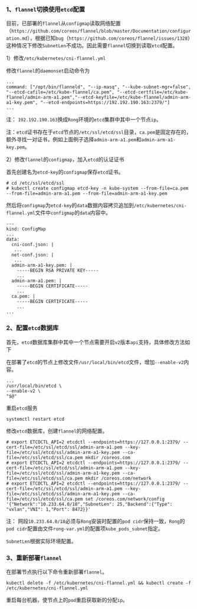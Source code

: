 ### 1、`flannel`切换使用`etcd`配置

目前，已部署的`flannel`从`configmap`读取网络配置（`https://github.com/coreos/flannel/blob/master/Documentation/configuration.md`），根据已知`bug`（`https://github.com/coreos/flannel/issues/1328`）这种情况下修改`SubnetLen`不成功。因此需要`flannel`切换到读取`etcd`配置。

1）修改`/etc/kubernetes/cni-flannel.yml`

修改`flannel`的`daemonset`启动命令为

```
...
command: ["/opt/bin/flanneld", "--ip-masq", "--kube-subnet-mgr=false", "--etcd-cafile=/etc/kube-flannel/ca.pem", "--etcd-certfile=/etc/kube-flannel/admin-arm-a1.pem","--etcd-keyfile=/etc/kube-flannel/admin-arm-a1-key.pem", "--etcd-endpoints=https://192.192.190.163:2379/"]
...
```

注： `192.192.190.163`换成`Rong`环境的`etcd`集群中其中一个节点`ip`。

注：`etcd`证书存在于`etcd`节点的`/etc/ssl/etcd/ssl`目录，`ca.pem`是固定存在的，额外寻找一对证书，例如上面例子选择`admin-arm-a1.pem`和`admin-arm-a1-key.pem`。

2）修改`flannel`的`configmap`，加入`etcd`的认证证书

首先创建名为`etcd-key`的`configmap`保存`etcd`证书。

```
# cd /etc/ssl/etcd/ssl
# kubectl create configmap etcd-key -n kube-system --from-file=ca.pem --from-file=admin-arm-a1.pem --from-file=admin-arm-a1-key.pem
```

然后将`configmap`为`etcd-key`的`data`数据内容拷贝追加到`/etc/kubernetes/cni-flannel.yml`文件中`configmap`的`data`内容中。

```
---
kind: ConfigMap
...
data:
  cni-conf.json: |
   ...
  net-conf.json: |
   ...
  admin-arm-a1-key.pem: |
    -----BEGIN RSA PRIVATE KEY-----
    ...
  admin-arm-a1.pem: |
    -----BEGIN CERTIFICATE-----
    ...
  ca.pem: |
    -----BEGIN CERTIFICATE-----
    ...
...
```



### 2、配置`etcd`数据库

首先，`etcd`数据库集群中其中一个节点需要开启`v2`版本`api`支持，具体修改方法如下

在部署了`etcd`的节点上修改文件`/usr/local/bin/etcd`文件，增加`--enable-v2`内容。

```
...
/usr/local/bin/etcd \
--enable-v2 \
"$@"
```

重启`etcd`服务

```
systemctl restart etcd
```

修改`etcd`数据库，创建`flannel`的网络配置。

```
# export ETCDCTL_API=2 etcdctl --endpoints=https://127.0.0.1:2379/ --cert-file=/etc/ssl/etcd/ssl/admin-arm-a1.pem --key-file=/etc/ssl/etcd/ssl/admin-arm-a1-key.pem --ca-file=/etc/ssl/etcd/ssl/ca.pem mkdir /coreos.com
# export ETCDCTL_API=2 etcdctl --endpoints=https://127.0.0.1:2379/ --cert-file=/etc/ssl/etcd/ssl/admin-arm-a1.pem --key-file=/etc/ssl/etcd/ssl/admin-arm-a1-key.pem --ca-file=/etc/ssl/etcd/ssl/ca.pem mkdir /coreos.com/network
# export ETCDCTL_API=2 etcdctl --endpoints=https://127.0.0.1:2379/ --cert-file=/etc/ssl/etcd/ssl/admin-arm-a1.pem --key-file=/etc/ssl/etcd/ssl/admin-arm-a1-key.pem --ca-file=/etc/ssl/etcd/ssl/ca.pem set /coreos.com/network/config '{"Network":"10.233.64.0/18","SubnetLen": 25,"Backend":{"Type": "vxlan","VNI": 1,"Port": 8472}}'
```

注： 网段`10.233.64.0/18`必须与`Rong`安装时配置的`pod cidr`保持一致，`Rong`的`pod cidr`配置由文件`rong-var.yml`的配置项`kube_pods_subnet`指定。

`SubnetLen`根据实际环境配置。

### 3、重新部署`flannel`

在部署节点执行以下命令重新部署`flannel`。

```
kubectl delete -f /etc/kubernetes/cni-flannel.yml && kubectl create -f /etc/kubernetes/cni-flannel.yml
```

重启每台机器，使节点上的`pod`重启获取新的分配`ip`。